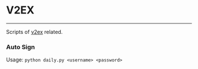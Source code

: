 # V2EX
----

Scripts of [v2ex](https://www.v2ex.com) related.

### Auto Sign

Usage: `python daily.py <username> <password>`
